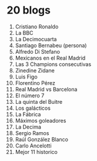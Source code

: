 # 20 blogs

1. Cristiano Ronaldo
1. La BBC
1. La Decimocuarta
1. Santiago Bernabeu (persona)
1. Alfredo Di Stefano
1. Mexicanos en el Real Madrid
1. Las 3 Champions consecutivas
1. Zinedine Zidane
1. Luis Figo
1. Florentino Pérez
1. Real Madrid vs Barcelona
1. El número 7
1. La quinta del Buitre
1. Los galácticos
1. La Fábrica
1. Máximos goleadores
1. La Decima
1. Sergio Ramos
1. Raúl González Blanco
1. Carlo Ancelotti
1. Mejor 11 historico